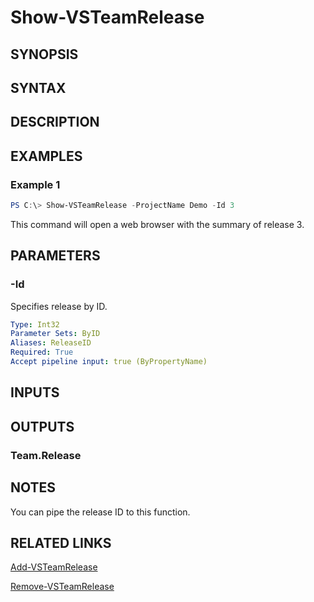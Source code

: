 <!-- #include "./common/header.md" -->

# Show-VSTeamRelease

## SYNOPSIS

<!-- #include "./synopsis/Show-VSTeamRelease.md" -->

## SYNTAX

## DESCRIPTION

<!-- #include "./synopsis/Show-VSTeamRelease.md" -->

## EXAMPLES

### Example 1

```powershell
PS C:\> Show-VSTeamRelease -ProjectName Demo -Id 3
```

This command will open a web browser with the summary of release 3.

## PARAMETERS

### -Id

Specifies release by ID.

```yaml
Type: Int32
Parameter Sets: ByID
Aliases: ReleaseID
Required: True
Accept pipeline input: true (ByPropertyName)
```

## INPUTS

## OUTPUTS

### Team.Release

## NOTES

You can pipe the release ID to this function.

<!-- #include "./common/prerequisites.md" -->

## RELATED LINKS

<!-- #include "./common/related.md" -->

[Add-VSTeamRelease](Add-VSTeamRelease.md)

[Remove-VSTeamRelease](Remove-VSTeamRelease.md)
